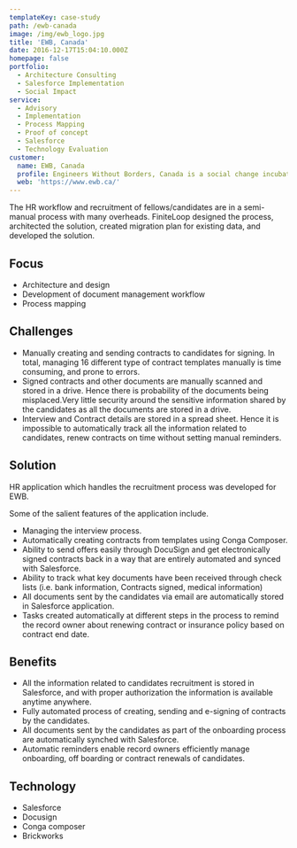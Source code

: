 ```yaml
---
templateKey: case-study
path: /ewb-canada
image: /img/ewb_logo.jpg
title: 'EWB, Canada'
date: 2016-12-17T15:04:10.000Z
homepage: false
portfolio:
  - Architecture Consulting
  - Salesforce Implementation
  - Social Impact
service:
  - Advisory
  - Implementation
  - Process Mapping
  - Proof of concept
  - Salesforce
  - Technology Evaluation
customer:
  name: EWB, Canada
  profile: Engineers Without Borders, Canada is a social change incubator for people, ventures and ideas. EWB spark and accelerate systemic innovations in Canada and Africa that have the potential to radically disrupt the systems that allow poverty to persist.
  web: 'https://www.ewb.ca/'
---
```


The HR workflow and recruitment of fellows/candidates are in a semi-manual process with many overheads. FiniteLoop designed the process, architected the solution, created migration plan for existing data, and developed the solution.

## **Focus**

- Architecture and design
- Development of document management workflow
- Process mapping

## **Challenges**

- Manually creating and sending contracts to candidates for signing. In total, managing 16 different type of contract templates manually is time consuming, and prone to errors.
- Signed contracts and other documents are manually scanned and stored in a drive. Hence there is probability of the documents being misplaced.Very little security around the sensitive information shared by the candidates as all the documents are stored in a drive.
- Interview and Contract details are stored in a spread sheet. Hence it is impossible to automatically track all the information related to candidates, renew contracts on time without setting manual reminders.

## **Solution**

HR application which handles the recruitment process was developed for EWB.

Some of the salient features of the application include.

- Managing the interview process.
- Automatically creating contracts from templates using Conga Composer.
- Ability to send offers easily through DocuSign and get electronically signed contracts back in a way that are entirely automated and synced with Salesforce.
- Ability to track what key documents have been received through check lists (i.e. bank information, Contracts signed, medical information)
- All documents sent by the candidates via email are automatically stored in Salesforce application.
- Tasks created automatically at different steps in the process to remind the record owner about renewing contract or insurance policy based on contract end date.

## **Benefits**

- All the information related to candidates recruitment is stored in Salesforce, and with proper authorization the information is available anytime anywhere.
- Fully automated process of creating, sending and e-signing of contracts by the candidates.
- All documents sent by the candidates as part of the onboarding process are automatically synched with Salesforce.
- Automatic reminders enable record owners efficiently manage onboarding, off boarding or contract renewals of candidates.

## **Technology**

- Salesforce
- Docusign
- Conga composer
- Brickworks
